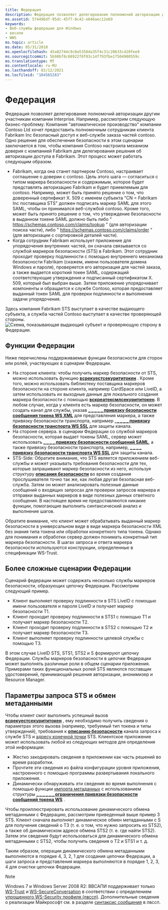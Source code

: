 ```yaml
---
title: Федерация
description: Федерация позволяет делегирование полномочий авторизации другим участникам компании Interprise.
ms.assetid: 574496df-95dc-45f7-8c42-e646aec12e69
keywords:
- Веб-службы федерации для Windows
- ввсапи
- WWS
ms.topic: article
ms.date: 05/31/2018
ms.openlocfilehash: 45a02744c9c0a5358da35f4c31c20633c420fee9
ms.sourcegitcommit: 5b98bf8c68922f8f03c14f793fbe17504900559c
ms.translationtype: MT
ms.contentlocale: ru-RU
ms.lasthandoff: 02/12/2021
ms.locfileid: "104565283"
---
```

# <a name="federation"></a>Федерация

Федерация позволяет делегирование полномочий авторизации другим участникам компании Interprise. Например, рассмотрим следующую бизнес-проблему: Компания "автоматическое производство" компании Contoso Ltd хочет предоставить полномочным сотрудникам клиента Fabrikam Inc безопасный доступ к веб-службе заказа частей contoso. Одно решение для обеспечения безопасности в этом сценарии заключается в том, чтобы компания Contoso настроила механизм доверия с компанией Fabrikam для делегирования решения об авторизации доступа в Fabrikam. Этот процесс может работать следующим образом.

-   Fabrikam, когда она станет партнером Contoso, настраивает соглашение о доверии с contoso. Цель этого шага — согласиться с типом маркера безопасности и содержимым, которое будет представлять авторизацию Fabrikam и будет приемлемым для contoso. Например, может быть принято решение о том, что доверенный сертификат X. 509 с именем субъекта "CN = Fabrikam Inc поставщика STS" должен подписать маркер SAML для этого SAML, чтобы он принимался веб-службой contoso. Кроме того, может быть принято решение о том, что утверждение безопасности в выданном токене SAML должно быть либо " https://schemas.contoso.com/claims/lookup " (для авторизации поиска части), либо " https://schemas.contoso.com/claims/order " (для авторизации с сортировкой деталей части).
-   Когда сотрудник Fabrikam использует приложение для упорядочения внутренних частей, он сначала связывается со службой маркеров безопасности (STS) в Fabrikam. Этот сотрудник проходит проверку подлинности с помощью внутреннего механизма безопасности Fabrikam (скажем, имени пользователя домена Windows и пароля), проверяется его авторизация для частей заказа, а также выдается короткий токен SAML, содержащий соответствующие утверждения и подписанный сертификатом X. 509, который был выбран выше. Затем приложение упорядочивает компоненты и обращается к службе Contoso, которая предоставляет выданный токен SAML для проверки подлинности и выполнения задачи упорядочения.

Здесь компания Fabrikam STS выступает в качестве выдающего субъекта, а служба частей Contoso выступает в качестве проверяющей стороны. ![Схема, показывающая выдающий субъект и проверяющую сторону в Федерации.](images/stsmodel.png)

## <a name="federation-features"></a>Функции Федерации

Ниже перечислены поддерживаемые функции безопасности для сторон или ролей, участвующих в сценарии Федерации.

-   На стороне клиента: чтобы получить маркер безопасности от STS, можно использовать функцию [**всрекуестсекурититокен**](/windows/desktop/api/WebServices/nf-webservices-wsrequestsecuritytoken) . Кроме того, можно использовать библиотеку поставщика маркеров безопасности на стороне клиента, например CardSpace или LiveID, а затем использовать их выходные данные для локального создания маркера безопасности с помощью [**вскреатексмлсекурититокен**](/windows/desktop/api/WebServices/nf-webservices-wscreatexmlsecuritytoken). В любом случае, когда у клиента есть маркер безопасности, он может создать канал для службы, указав [**\_ \_ \_ \_ \_ привязку безопасности сообщения токена WS XML**](/windows/desktop/api/WebServices/ns-webservices-ws_xml_token_message_security_binding) для представления маркера, а также привязку безопасности транспорта, например [**, \_ \_ \_ \_ привязку безопасности транспорта WS SSL**](/windows/desktop/api/WebServices/ns-webservices-ws_ssl_transport_security_binding) для защиты канала.
-   На стороне сервера. в сценарии Федерации со службой маркеров безопасности, которая выдает токены SAML, сервер может использовать [**\_ \_ \_ \_ привязку безопасности сообщений SAML**](/windows/desktop/api/WebServices/ns-webservices-ws_saml_message_security_binding), а также привязку безопасности транспорта, например, [**\_ \_ \_ \_ привязку безопасности транспорта WS SSL**](/windows/desktop/api/WebServices/ns-webservices-ws_ssl_transport_security_binding) для защиты канала.
-   STS-Side: Обратите внимание, что STS является приложением веб-службы и может указывать требования безопасности для тех, которые запрашивают маркер безопасности из него, используя структуру [**описания безопасности**](/windows/desktop/api/WebServices/ns-webservices-ws_security_description) во время создания прослушивателя точно так же, как любая другая безопасная веб-служба. Затем он может анализировать полезные данные сообщений о входящих запросах для проверки запросов маркера и отправки выданных маркеров в виде полезных данных ответного сообщения. В настоящее время не предоставляются никакие функции, помогающие выполнить синтаксический анализ и выполнение шагов.

Обратите внимание, что клиент может обрабатывать выданный маркер безопасности в универсальном виде в виде маркера безопасности XML без знания типа токена или обработки конкретного типа токена. Однако для понимания и обработки сервер должен понимать конкретный тип маркера безопасности. В шагах запроса и ответа маркера безопасности используются конструкции, определенные в спецификации WS-Trust.

## <a name="more-complex-federation-scenarios"></a>Более сложные сценарии Федерации

Сценарий федерации может содержать несколько службы маркеров безопасности, образующих цепочку Федерации. Рассмотрим следующий пример.

-   Клиент выполняет проверку подлинности в STS LiveID с помощью имени пользователя и пароля LiveID и получает маркер безопасности T1.
-   Клиент проходит проверку подлинности в STS1 с помощью T1 и получает маркер безопасности T2.
-   Клиент проходит проверку подлинности в STS2 с помощью T2 и получает маркер безопасности T3.
-   Клиент выполняет проверку подлинности целевой службы с помощью T3.

В этом случае LiveID STS, STS1, STS2 и S формируют цепочку Федерации. Службы маркеров безопасности в цепочке Федерации может выполнять различные роли в общем сценарии приложения. Примерами таких функциональных ролей STS являются поставщик удостоверений, принимающий решения авторизации, анонимизер и Resource Manager.

## <a name="sts-request-parameters-and-metadata-exchange"></a>Параметры запроса STS и обмен метаданными

Чтобы клиент смог выполнить успешный вызов [**всрекуестсекурититокен**](/windows/desktop/api/WebServices/nf-webservices-wsrequestsecuritytoken) , ему необходимо получить сведения о параметрах этого вызова (например, требуемый тип токена и типы утверждений), требования к [**описанию безопасности**](/windows/desktop/api/WebServices/ns-webservices-ws_security_description) канала запроса к службе STS и [адресу конечной точки](endpoint-address.md) STS. Клиентское приложение может использовать любой из следующих методов для определения этой информации:

-   Жестко закодировать сведения в приложении как часть решений во время разработки.
-   Прочтите эти сведения из файла конфигурации уровня приложения, настроенного с помощью программы развертывания локального приложения.
-   Динамически обнаруживать эти сведения во время выполнения с помощью функции [импорта метаданных](metadata-import.md) с использованием структуры [**\_ \_ \_ \_ \_ \_ ограничения привязки безопасности сообщений токена WS**](/windows/desktop/api/WebServices/ns-webservices-ws_issued_token_message_security_binding_constraint) .

Чтобы проиллюстрировать использование динамического обмена метаданными с Федерацию, рассмотрим приведенный выше пример 3 STS. Клиент сначала выполняет динамическое обмен метаданными с S для получения сведений о T3 (т. е. о том, что нужно запросить из STS2), а также об динамическом адресе обмена STS2 (т. е. где найти STS2). Затем эти сведения будут использоваться для динамического обмена метаданными с STS2, чтобы получить сведения о T2 и STS1 и т. д.

Таким образом, операции динамического обмена метаданными выполняются в порядке 4, 3, 2, 1 для создания цепочки Федерации, а шаги запроса и представления маркера выполняются в порядке 1, 2, 3, 4 для очистки цепочки Федерации.

> [!Note]  
> Windows 7 и Windows Server 2008 R2: ВВСАПИ поддерживает только [WS-Trust](https://specs.xmlsoap.org/ws/2005/02/trust/WS-Trust.pdf) и [WS-SecureConversation](https://specs.xmlsoap.org/ws/2005/02/sc/WS-SecureConversation.pdf) в соответствии с определением [упрощенного WS-Security профиля (лвссп)](/openspecs/windows_protocols/ms-lwssp/376af2f8-f4fe-4577-bfd5-370ac12cac2e). Дополнительные сведения о реализации Майкрософт см. в разделе [синтаксис сообщения](/openspecs/windows_protocols/ms-lwssp/d4f0f509-e14a-47b5-81e8-ade06a51d1ed) в лвссп.

 

 

 